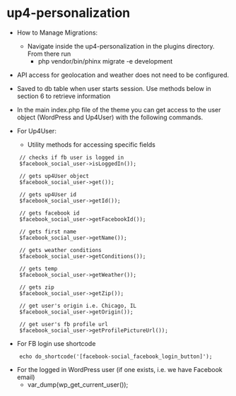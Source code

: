 # up4-personalization

- How to Manage Migrations:
  - Navigate inside the up4-personalization in the plugins directory. From there run
    - php vendor/bin/phinx migrate -e development

- API access for geolocation and weather does not need to be configured.
-   Saved to db table when user starts session. Use methods below in section 6 to retrieve information
- In the main index.php file of the theme you can get access to the user object (WordPress and Up4User) with
the following commands.

- For Up4User:
  - Utility methods for accessing specific fields

```
    // checks if fb user is logged in
    $facebook_social_user->isLoggedIn());

    // gets up4User object
    $facebook_social_user->get());

    // gets up4User id
    $facebook_social_user->getId());

    // gets facebook id
    $facebook_social_user->getFacebookId());

    // gets first name
    $facebook_social_user->getName());

    // gets weather conditions
    $facebook_social_user->getConditions());

    // gets temp
    $facebook_social_user->getWeather());

    // gets zip
    $facebook_social_user->getZip());

    // get user's origin i.e. Chicago, IL
    $facebook_social_user->getOrigin());

    // get user's fb profile url
    $facebook_social_user->getProfilePictureUrl());
```

- For FB login use shortcode

```
    echo do_shortcode('[facebook-social_facebook_login_button]');
```

- For the logged in WordPress user (if one exists, i.e. we have Facebook email)
  - var_dump(wp_get_current_user());
